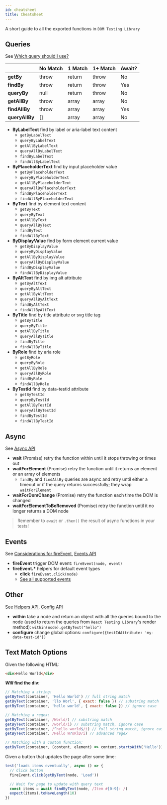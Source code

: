 ```yaml
---
id: cheatsheet
title: Cheatsheet
---
```


A short guide to all the exported functions in `DOM Testing Library`

## Queries

See [Which query should I use?](guide-which-query.md)

|                | No Match | 1 Match | 1+ Match | Await? |
| -------------- | -------- | ------- | -------- | ------ |
| **getBy**      | throw    | return  | throw    | No     |
| **findBy**     | throw    | return  | throw    | Yes    |
| **queryBy**    | null     | return  | throw    | No     |
| **getAllBy**   | throw    | array   | array    | No     |
| **findAllBy**  | throw    | array   | array    | Yes    |
| **queryAllBy** | []       | array   | array    | No     |

- **ByLabelText** find by label or aria-label text content
  - `getByLabelText`
  - `queryByLabelText`
  - `getAllByLabelText`
  - `queryAllByLabelText`
  - `findByLabelText`
  - `findAllByLabelText`
- **ByPlaceholderText** find by input placeholder value
  - `getByPlaceholderText`
  - `queryByPlaceholderText`
  - `getAllByPlaceholderText`
  - `queryAllByPlaceholderText`
  - `findByPlaceholderText`
  - `findAllByPlaceholderText`
- **ByText** find by element text content
  - `getByText`
  - `queryByText`
  - `getAllByText`
  - `queryAllByText`
  - `findByText`
  - `findAllByText`
- **ByDisplayValue** find by form element current value
  - `getByDisplayValue`
  - `queryByDisplayValue`
  - `getAllByDisplayValue`
  - `queryAllByDisplayValue`
  - `findByDisplayValue`
  - `findAllByDisplayValue`
- **ByAltText** find by img alt attribute
  - `getByAltText`
  - `queryByAltText`
  - `getAllByAltText`
  - `queryAllByAltText`
  - `findByAltText`
  - `findAllByAltText`
- **ByTitle** find by title attribute or svg title tag
  - `getByTitle`
  - `queryByTitle`
  - `getAllByTitle`
  - `queryAllByTitle`
  - `findByTitle`
  - `findAllByTitle`
- **ByRole** find by aria role
  - `getByRole`
  - `queryByRole`
  - `getAllByRole`
  - `queryAllByRole`
  - `findByRole`
  - `findAllByRole`
- **ByTestId** find by data-testid attribute
  - `getByTestId`
  - `queryByTestId`
  - `getAllByTestId`
  - `queryAllByTestId`
  - `findByTestId`
  - `findAllByTestId`

## Async

See [Async API](dom-testing-library/api-async.md)

- **wait** (Promise) retry the function within until it stops throwing or times
  out
- **waitForElement** (Promise) retry the function until it returns an element or
  an array of elements
  - `findBy` and `findAllBy` queries are async and retry until either a timeout
    or if the query returns successfully; they wrap `waitForElement`
- **waitForDomChange** (Promise) retry the function each time the DOM is changed
- **waitForElementToBeRemoved** (Promise) retry the function until it no longer
  returns a DOM node

> Remember to `await` or `.then()` the result of async functions in your tests!

## Events

See [Considerations for fireEvent](guide-events.md), [Events API](api-events.md)

- **fireEvent** trigger DOM event: `fireEvent(node, event)`
- **fireEvent.\*** helpers for default event types
  - **click** `fireEvent.click(node)`
  - [See all supported events](https://github.com/testing-library/dom-testing-library/blob/master/src/events.js)

## Other

See [Helpers API](api-helpers.md), [Config API](api-configuration.md)

- **within** take a node and return an object with all the queries bound to the
  node (used to return the queries from `React Testing Library`'s render
  method): `within(node).getByText("hello")`
- **configure** change global options:
  `configure({testIdAttribute: 'my-data-test-id'})`

## Text Match Options

Given the following HTML:

```html
<div>Hello World</div>
```

**_Will_ find the div:**

```javascript
// Matching a string:
getByText(container, 'Hello World') // full string match
getByText(container, 'llo Worl', { exact: false }) // substring match
getByText(container, 'hello world', { exact: false }) // ignore case

// Matching a regex:
getByText(container, /World/) // substring match
getByText(container, /world/i) // substring match, ignore case
getByText(container, /^hello world$/i) // full string match, ignore case
getByText(container, /Hello W?oRlD/i) // advanced regex

// Matching with a custom function:
getByText(container, (content, element) => content.startsWith('Hello'))
```

Given a button that updates the page after some time:

```jsx
test('loads items eventually', async () => {
  // Click button
  fireEvent.click(getByText(node, 'Load'))

  // Wait for page to update with query text
  const items = await findByText(node, /Item #[0-9]: /)
  expect(items).toHaveLength(10)
})
```

